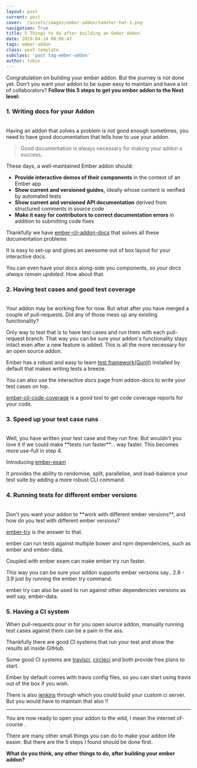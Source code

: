 ```yaml
---
layout: post
current: post
cover:  /assets/images/ember-addon/tomster-hat-1.png
navigation: True
title: 5 Things to do after building an Ember Addon
date: 2019-04-14 00:06:43
tags: ember-addon
class: post-template
subclass: 'post tag-ember-addon'
author: robin
---
```


Congratulation on building your ember addon. But the journey is not done yet. Don't you want your addon to be super easy to maintain and have a lot of collaborators? **Follow this 5 steps to get you ember addon to the Next level:**

### 1. Writing docs for your Addon
<br>
Having an addon that solves a problem is not good enough sometimes, you need to have good documentation that tells how to use your addon.

> Good documentation is always necessary for making your addon a success.

These days, a well-maintained Ember addon should:
  - **Provide interactive demos of their components** in the context of an Ember app
  - **Show current and versioned guides,** ideally whose content is verified by automated tests
  - **Show current and versioned API documentation** derived from structured comments in source code
  - **Make it easy for contributors to correct documentation errors** in addition to submitting code fixes

Thankfully we have [ember-cli-addon-docs](https://github.com/ember-learn/ember-cli-addon-docs) that solves all these documentation problems

It is easy to set-up and gives an awesome out of box layout for your interactive docs.

You can even have your docs along-side you components, _so your docs always remain updated_. How about that.

### 2. Having test cases and good test coverage
<br>
Your addon may be working fine for now. But what after you have merged a couple of pull-requests. Did any of those mess up any existing functionality?

Only way to test that is to have test cases and run them with each pull-request branch. That way you can be sure your addon's functionality stays intact even after a new feature is added. This is all the more necessary for an open source addon.

Ember has a robust and easy to learn [test framework(Qunit)](https://guides.emberjs.com/release/testing/) installed by default that makes writing tests a breeze.

You can also use the interactive docs page from addon-docs to write your test cases on top.

[ember-cli-code-coverage](https://github.com/kategengler/ember-cli-code-coverage) is a good tool to get code coverage reports for your code.

### 3. Speed up your test case runs
<br>
Well, you have written your test case and they run fine. But wouldn't you love it if we could make **tests run faster**... way faster. This becomes more use-full in step 4.

Introducing [ember-exam](https://github.com/ember-cli/ember-exam)

It provides the ability to randomise, split, parallelise, and load-balance your test suite by adding a more robust CLI command.

### 4. Running tests for different ember versions
<br>
Don't you want your addon to **work with different ember versions**, and how do you test with different ember versions?

[ember-try](https://github.com/ember-cli/ember-try) is the answer to that.

ember can run tests against multiple bower and npm dependencies, such as ember and ember-data.

Coupled with ember exam can make ember try run faster.

This way you can be sure your addon supports ember versions say.. 2.8 - 3.9 just by running the ember try command.

ember try can also be used to run against other dependencies versions as well say, ember-data.

### 5. Having a CI system
When pull-requests pour in for you open source addon, manually running test cases against them can be a pain in the ass.

Thankfully there are good CI systems that run your test and show the results all inside GitHub.

Some good CI systems are [travisci](https://travis-ci.org), [circleci](https://circleci.com/) and both provide free plans to start.

Ember by default comes with travis config files, so you can start using travis out of the box if you wish.

There is also [jenkins](https://jenkins.io/) through which you could build your custom ci server. But you would have to maintain that also !!

---
 You are now ready to open your addon to the wild, I mean the internet of-course
.

 There are many other small things you can do to make your addon life easier. But there are the 5 steps I found should be done first.

**What do you think, any other things to do, after building your ember addon?**
